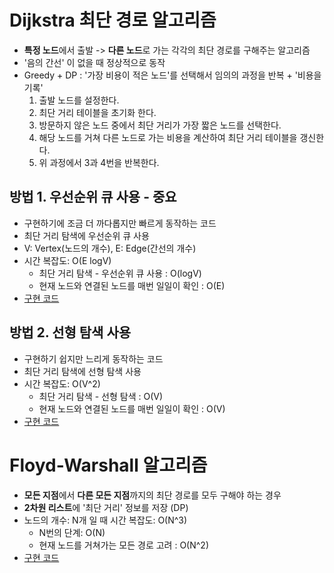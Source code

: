 # Dijkstra 최단 경로 알고리즘
- **특정 노드**에서 출발 -> **다른 노드**로 가는 각각의 최단 경로를 구해주는 알고리즘
- '음의 간선' 이 없을 때 정상적으로 동작
- Greedy + DP : '가장 비용이 적은 노드'를 선택해서 임의의 과정을 반복 + '비용을 기록'
    1. 출발 노드를 설정한다.
    2. 최단 거리 테이블을 초기화 한다.
    3. 방문하지 않은 노드 중에서 최단 거리가 가장 짧은 노드를 선택한다.
    4. 해당 노드를 거쳐 다른 노드로 가는 비용을 계산하여 최단 거리 테이블을 갱신한다.
    5. 위 과정에서 3과 4번을 반복한다.

  
## 방법 1. 우선순위 큐 사용 - 중요
- 구현하기에 조금 더 까다롭지만 빠르게 동작하는 코드
- 최단 거리 탐색에 우선순위 큐 사용
- V: Vertex(노드의 개수), E: Edge(간선의 개수)
- 시간 복잡도: O(E logV)
  - 최단 거리 탐색 - 우선순위 큐 사용 : O(logV)
  - 현재 노드와 연결된 노드를 매번 일일이 확인 : O(E)
- [구현 코드](This-is-Coding-Test-Book/Shortest-Path/Dijkstra1.py)



## 방법 2. 선형 탐색 사용
- 구현하기 쉽지만 느리게 동작하는 코드
- 최단 거리 탐색에 선형 탐색 사용
- 시간 복잡도: O(V^2) 
  - 최단 거리 탐색 - 선형 탐색 : O(V)
  - 현재 노드와 연결된 노드를 매번 일일이 확인 : O(V)
- [구현 코드](This-is-Coding-Test-Book/Shortest-Path/Dijkstra2.py)

# Floyd-Warshall 알고리즘
- **모든 지점**에서 **다른 모든 지점**까지의 최단 경로를 모두 구해야 하는 경우
- **2차원 리스트**에 '최단 거리' 정보를 저장 (DP)
- 노드의 개수: N개 일 때 시간 복잡도: O(N^3)
  - N번의 단계: O(N)
  - 현재 노드를 거쳐가는 모든 경로 고려 : O(N^2)
- [구현 코드](This-is-Coding-Test-Book/Shortest-Path/Floyd-Warshall.py)

  